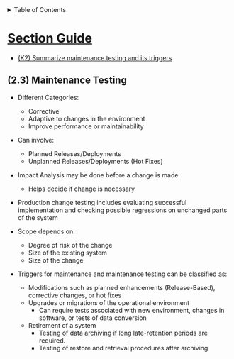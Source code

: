 <details>
  <summary>Table of Contents</summary>
  <ul>
    <li><a href="/README.md">Home</a></li>
    <li><a href="Chapter_2_Home.md">Home</a></li>
    <li><a href="Section_1.md">Section 1</a></li>
    <li><a href="Section_2.md">Section 2</a></li>
    <li><a href="Section_3.md">Section 3</
  </ul>
</details>

# Section Guide
  - [(K2) Summarize maintenance testing and its triggers](Section_3.md)

## (2.3) Maintenance Testing
- Different Categories:
  - Corrective
  - Adaptive to changes in the environment
  - Improve performance or maintainability
  
- Can involve:
  - Planned Releases/Deployments
  - Unplanned Releases/Deployments (Hot Fixes)

- Impact Analysis may be done before a change is made
  - Helps decide if change is necessary

- Production change testing includes evaluating successful implementation and checking possible regressions on unchanged parts of the system

- Scope depends on:
  - Degree of risk of the change
  - Size of the existing system
  - Size of the change
  
- Triggers for maintenance and maintenance testing can be classified as:
  - Modifications such as planned enhancements (Release-Based), corrective changes, or hot fixes
  - Upgrades or migrations of the operational environment
    - Can require tests associated with new environment, changes in software, or tests of data conversion
  - Retirement of a system
    - Testing of data archiving if long late-retention periods are required.
    - Testing of restore and retrieval procedures after archiving
  